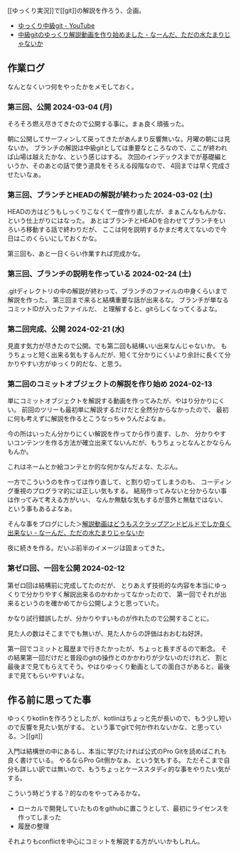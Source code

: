 [[ゆっくり実況]]で[[git]]の解説を作ろう、企画。

- [ゆっくり中級git - YouTube](https://www.youtube.com/playlist?list=PLxenskds9g0A5V8vJ0QrKHGaCDpN97hOy)
- [中級gitのゆっくり解説動画を作り始めました - なーんだ、ただの水たまりじゃないか](https://karino2.github.io/2024/02/12/yukkuri_git.html)

## 作業ログ

なんとなくいつ何をやったかをメモしておく。

### 第三回、公開 2024-03-04 (月)

そろそろ燃え尽きてきたので公開する事に。まぁ良く頑張った。

朝に公開してサーフィンして戻ってきたがあんまり反響無いな。月曜の朝には見ないか。
ブランチの解説は中級gitとしては重要なところなので、ここが終われば山場は越えたかな、という感じはする。
次回のインデックスまでが基礎編というか、そのあとの話で使う道具をそろえる段階なので、
4回までは早く完成させたいなぁ。

### 第三回、ブランチとHEADの解説が終わった 2024-03-02 (土)

HEADの方はどうもしっくりこなくて一度作り直したが、まぁこんなもんかな、という仕上がりにはなった。
あとはブランチとHEADを合わせてブランチをいろいろ移動する話で終わりだが、
ここは何を説明するかまだ考えてないので今日はこのくらいにしておくかな。

第三回も、あと一日くらい作業すれば完成かな。

### 第三回、ブランチの説明を作っている 2024-02-24 (土)

.gitディレクトリの中の解説が終わって、ブランチのファイルの中身くらいまで解説を作った。
第三回まで来ると結構重要な話が出来るな。
ブランチが単なるコミットIDが入ったファイルだ、
と理解すると、gitらしくなってくるよな。


### 第二回完成、公開 2024-02-21 (水)

見直す気力が尽きたので公開。でも第二回も結構いい出来なんじゃないか。
もうちょっと短く出来る気もするんだが、短くて分かりにくいより余計に長くて分かりやすい方がゆっくり的だな、と思う。

### 第二回のコミットオブジェクトの解説を作り始め 2024-02-13

単にコミットオブジェクトを解説する動画を作ってみたが、やはり分かりにくい。
前回のツリーも最初単に解説するだけだと全然分からなかったので、
最初に何も考えずに解説を作るとこうなっちゃうんだよなぁ。

今の所はいったん分かりにくい解説を作ってから作り直す、しか、
分かりやすいコンテンツを作る方法が確立出来てないんだが、もうちょっとなんとかならんもんか。

これはネームとか絵コンテとか的な何かなんだよな、たぶん。

一方でこういうのを作っては作り直して、と割り切ってしまうのも、
コーディング重視のプログラマ的には正しい気もする。
結局作ってみないと分からない事は作ってみて考える方がいい、
なんか無駄な気もするが意外と無駄ではない、という事もあるよなぁ。

そんな事をブログにした＞[解説動画はどうもスクラップアンドビルドでしか良く出来ない - なーんだ、ただの水たまりじゃないか](https://karino2.github.io/2024/02/18/movie_make_scrup_build.html)

夜に続きを作る。だいぶ前半のイメージは固まってきた。

### 第ゼロ回、一回を公開 2024-02-12

第ゼロ回は結構前に完成してたのだが、
とりあえず技術的な内容を本当にゆっくりで分かりやすく解説出来るのかわかってなかったので、
第一回でそれが出来るというのを確かめてから公開しようと思っていた。

かなり試行錯誤したが、分かりやすいものが作れたので公開することに。

見た人の数はそこまででも無いが、見た人からの評価はおおむね好評。

第一回でコミットと履歴まで行きたかったが、ちょっと長すぎるので断念。
その結果第一回だけだと普段のgitの操作とのかかわりが少ないのだけれど、
割と最後まで見てもらえてそう。やはりゆっくり動画としての面白さがあると、最後まで見てもらいやすいよな。

## 作る前に思ってた事

ゆっくりkotlinを作ろうとしたが、kotlinはちょっと先が長いので、もう少し短いので反響を見たい気がする。
という事でgitで何か作れないかな、と思っている。＞[[git]]

入門は結構世の中にあるし、本当に学びたければ公式のPro Gitを読めばこれも良く書けている。
やるならPro Git側かなぁ、という気もする。
ただそこまで自分も詳しい訳では無いので、もうちょっとケーススタディ的な事をやりたい気がする。

こういう時どうする？的なのをやってみるかな。

- ローカルで開発していたものをgithubに置こうとして、最初にライセンスを作ってしまった
- 履歴の整理

それよりもconflictを中心にコミットを解説する方がいいかもしれん。
